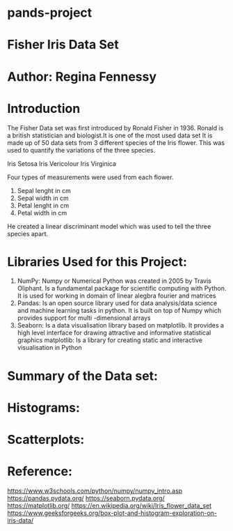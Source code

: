 # pands-project
# Fisher Iris Data Set
# Author: Regina Fennessy

# Introduction
The Fisher Data set was first introduced by Ronald Fisher in 1936. Ronald is a british statistician and biologist.It is one of the most used data set
It is made up of 50 data sets from 3 different species of the Iris flower. 
This was used to quantify the variations of the three species.

Iris Setosa
Iris Vericolour
Iris Virginica

Four types of measurements were used from each flower. 

1. Sepal lenght in cm
2. Sepal width in cm
3. Petal lenght in cm
4. Petal width in cm

He created a linear discriminant model which was used to tell the three species apart.


# Libraries Used for this Project:

1. NumPy: Numpy or Numerical Python was created in 2005 by Travis Oliphant. Is a fundamental package for scientific computing with Python. It is used for working in domain of linear alegbra fourier and matrices
2. Pandas: Is an open source library used for data analysis/data science and machine learning tasks in python. It is built on top of Numpy which provides support for multi -dimensional arrays
3. Seaborn: Is a data visualisation library based on matplotlib. It provides a high level interface for drawing attractive and informative statistical graphics
matplotlib: Is a library for creating static and interactive visualisation in Python

# Summary of the Data set:





# Histograms:




# Scatterplots:



# Reference:

https://www.w3schools.com/python/numpy/numpy_intro.asp
https://pandas.pydata.org/
https://seaborn.pydata.org/
https://matplotlib.org/
https://en.wikipedia.org/wiki/Iris_flower_data_set
https://www.geeksforgeeks.org/box-plot-and-histogram-exploration-on-iris-data/

